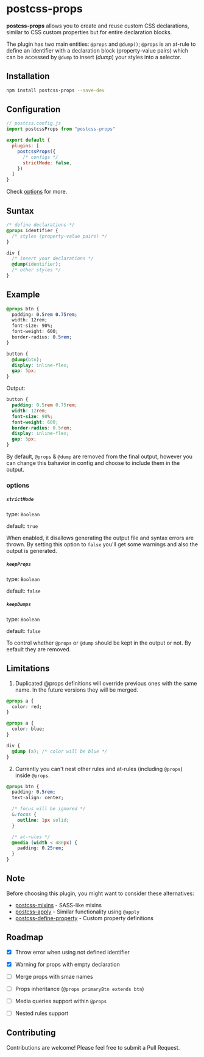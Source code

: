 # postcss-props

**postcss-props** allows you to create and reuse custom CSS declarations, similar to CSS custom properties but for entire declaration blocks.

The plugin has two main entities: `@props` and `@dump()`; `@props` is an at-rule to define an identifier with a declaration block (property-value pairs) which can be accessed by `@dump` to insert (_dump_) your styles into a selector.


## Installation

```sh
npm install postcss-props --save-dev
```


## Configuration

```js
// postcss.config.js
import postcssProps from "postcss-props"

export default {
  plugins: [
    postcssProps({
      /* configs */
      strictMode: false,
    })
  ]
}
```

Check [options](#options) for more.


## Suntax

```css
/* define declarations */
@props identifier {
  /* styles (property-value pairs) */
}

div {
  /* insert your declarations */
  @dump(identifier);
  /* other styles */
}
```


## Example

```css
@props btn {
  padding: 0.5rem 0.75rem;
  width: 12rem;
  font-size: 90%;
  font-weight: 600;
  border-radius: 0.5rem;
}

button {
  @dump(btn);
  display: inline-flex;
  gap: 5px;
}
```

Output:

```css
button {
  padding: 0.5rem 0.75rem;
  width: 12rem;
  font-size: 90%;
  font-weight: 600;
  border-radius: 0.5rem;
  display: inline-flex;
  gap: 5px;
}
```

By default, `@props` & `@dump` are removed from the final output, however you can change this bahavior in config and choose to include them in the output.


### options

##### `strictMode`

type: `Boolean`

default: `true`

When enabled, it disallows generating the output file and syntax errors are thrown. By setting this option to `false` you'll get some warnings and also the output is generated.


##### `keepProps`

type: `Boolean`

default: `false`


##### `keepDumps`

type: `Boolean`

default: `false`

To control whether `@props` or `@dump` should be kept in the output or not. By eefault they are removed.


## Limitations

1) Duplicated @props definitions will override previous ones with the same name. In the future versions they will be merged.

```css
@props a {
  color: red;
}

@props a {
  color: blue;
}

div {
  @dump (a); /* color will be blue */
}
```

2) Currently you can't nest other rules and at-rules (including `@props`) inside `@props`.

```css
@props btn {
  padding: 0.5rem;
  text-align: center;

  /* focus will be ignored */
  &:focus {
    outline: 1px solid;
  }

  /* at-rules */
  @media (width < 480px) {
    padding: 0.25rem;
  }
}
```


## Note

Before choosing this plugin, you might want to consider these alternatives:

- [postcss-mixins](https://www.npmjs.com/package/postcss-mixins) - SASS-like mixins
- [postcss-apply](https://www.npmjs.com/package/postcss-apply) - Similar functionality using `@apply`
- [postcss-define-property](https://www.npmjs.com/package/postcss-define-property) - Custom property definitions


## Roadmap

- [x] Throw error when using not defined identifier
- [x] Warning for props with empty declaration
- [ ] Merge props with smae names
- [ ] Props inheritance (`@props primaryBtn extends btn`)
- [ ] Media queries support within `@props`
- [ ] Nested rules support


## Contributing

Contributions are welcome! Please feel free to submit a Pull Request.
